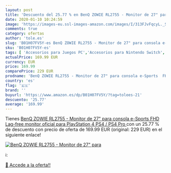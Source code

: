 ```yaml
---
layout: post
title: 'Descuento del 25.77 % en BenQ ZOWIE RL2755 - Monitor de 27" para '
date: 2020-01-10 10:24:59
image: 'https://images-eu.ssl-images-amazon.com/images/I/313FJvFqcyL._SL400_.jpg'
comments: true
category: ofertas
author: 'tole.es'
slug: 'B01H07FV5Y-es BenQ ZOWIE RL2755 - Monitor de 27" para consola e-Sports...'
sku: 'B01H07FV5Y-es'
tags: [ 'Accesorios para Juegos PC','Accesorios para Nintendo Switch','Accesorios para PlayStation 4','Accesorios para PlayStation 5','Accesorios para Xbox One','Accesorios para Xbox Series X y S','Electrónica','Figuras interactivas para Nintendo 3DS y 2DS','Fundas para PlayStation 4','Fundas para Xbox One','Fundas y almacenamiento para PlayStation 4','Fundas y almacenamiento para Xbox One','Hardware y juegos para Nintendo 3DS y 2DS','Hardware y juegos para Nintendo Switch','Hardware y juegos para PlayStation 4','Hardware y juegos para PlayStation 5','Hardware y juegos para Xbox One','Hardware y juegos para Xbox Series X y S','Juego de mesa','Juegos de miniaturas','Juegos para Nintendo Switch','Juegos para PlayStation 4','Juegos para Xbox One','Juegos y Accesorios para PC','Juegos y accesorios para juegos','Juguetes','Juguetes y juegos','Mandos para Nintendo Switch','Mandos y controles para PlayStation 5','Mandos y controles para Xbox Series X y S','Packs de accesorios para PlayStation 4','Sistemas precursores y micro consolas','Videojuegos','playstation','ps4', ]
actualPrice: 169.99 EUR
currency: EUR
price: 169.99
comparePrice: 229 EUR
prodname: 'BenQ ZOWIE RL2755 - Monitor de 27" para consola e-Sports  FHD  Lag-free   monitor oficial para PlayStation 4  PS4 / PS4 Pro '
country: 'es'
flag: '🇪🇸'
brand: ''
buyurl: 'https://www.amazon.es/dp/B01H07FV5Y/?tag=tolees-21'
descuento: '25.77'
average: '169.99'
---
```


Tienes [BenQ ZOWIE RL2755 - Monitor de 27" para consola e-Sports  FHD  Lag-free   monitor oficial para PlayStation 4  PS4 / PS4 Pro ](https://www.amazon.es/dp/B01H07FV5Y/?tag=tolees-21) con un 25.77 % de descuento con precio de oferta de 169.99 EUR (original: 229 EUR) en el siguiente enlace!

[![BenQ ZOWIE RL2755 - Monitor de 27" para ](https://images-eu.ssl-images-amazon.com/images/I/313FJvFqcyL._SL400_.jpg)](https://www.amazon.es/dp/B01H07FV5Y/?tag=tolees-21)

ℹ️:


[🛒 Accede a la oferta!!](https://www.amazon.es/dp/B01H07FV5Y/?tag=tolees-21)
